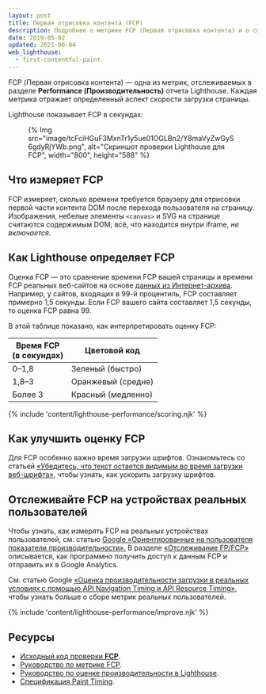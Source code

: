 ```yaml
---
layout: post
title: Первая отрисовка контента (FCP)
description: Подробнее о метрике FCP (Первая отрисовка контента) и о способах ее измерения и оптимизации
date: 2019-05-02
updated: 2021-06-04
web_lighthouse:
  - first-contentful-paint
---
```


FCP (Первая отрисовка контента) — одна из метрик, отслеживаемых в разделе **Performance (Производительность)** отчета Lighthouse. Каждая метрика отражает определенный аспект скорости загрузки страницы.

Lighthouse показывает FCP в секундах:

<figure>{% Img src="image/tcFciHGuF3MxnTr1y5ue01OGLBn2/Y8maVyZwGyS6gdyRjYWb.png", alt="Скриншот проверки Lighthouse для FCP", width="800", height="588" %}</figure>

## Что измеряет FCP

FCP измеряет, сколько времени требуется браузеру для отрисовки первой части контента DOM после перехода пользователя на страницу. Изображения, небелые элементы `<canvas>` и SVG на странице считаются содержимым DOM; всё, что находится внутри iframe, *не включается*.

## Как Lighthouse определяет FCP

Оценка FCP — это сравнение времени FCP вашей страницы и времени FCP реальных веб-сайтов на основе [данных из Интернет-архива](https://httparchive.org/reports/loading-speed#fcp). Например, у сайтов, входящих в 99-й процентиль, FCP составляет примерно 1,5 секунды. Если FCP вашего сайта составляет 1,5 секунды, то оценка FCP равна 99.

В этой таблице показано, как интерпретировать оценку FCP:

<div class="table-wrapper scrollbar">
  <table>
    <thead>
      <tr>
        <th>Время FCP<br> (в секундах)</th>
        <th>Цветовой код</th>
      </tr>
    </thead>
    <tbody>
      <tr>
        <td>0–1,8</td>
        <td>Зеленый (быстро)</td>
      </tr>
      <tr>
        <td>1,8–3</td>
        <td>Оранжевый (средне)</td>
      </tr>
      <tr>
        <td>Более 3</td>
        <td>Красный (медленно)</td>
      </tr>
    </tbody>
  </table>
</div>

{% include 'content/lighthouse-performance/scoring.njk' %}

## Как улучшить оценку FCP

Для FCP особенно важно время загрузки шрифтов. Ознакомьтесь со статьей [«Убедитесь, что текст остается видимым во время загрузки веб-шрифта»](/font-display), чтобы узнать, как ускорить загрузку шрифтов.

## Отслеживайте FCP на устройствах реальных пользователей

Чтобы узнать, как измерять FCP на реальных устройствах пользователей, см. статью [Google «Ориентированные на пользователя показатели производительности».](/user-centric-performance-metrics/) В разделе [«Отслеживание FP/FCP»](https://developers.google.com/web/fundamentals/performance/user-centric-performance-metrics#tracking_fpfcp) описывается, как программно получить доступ к данным FCP и отправить их в Google Analytics.

См. статью Google [«Оценка производительности загрузки в реальных условиях с помощью API Navigation Timing и API Resource Timing»](https://developers.google.com/web/fundamentals/performance/navigation-and-resource-timing/), чтобы узнать больше о сборе метрик реальных пользователей.

{% include 'content/lighthouse-performance/improve.njk' %}

## Ресурсы

- [Исходный код проверки **FCP**](https://github.com/GoogleChrome/lighthouse/blob/master/lighthouse-core/audits/metrics/first-contentful-paint.js).
- [Руководство по метрике FCP](/fcp).
- [Руководство по оценке производительности в Lighthouse](/performance-scoring).
- [Спецификация Paint Timing](https://w3c.github.io/paint-timing).
